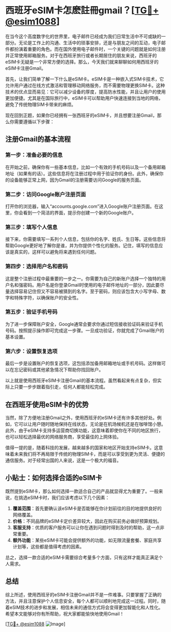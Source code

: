 # 西班牙eSIM卡怎麽註冊gmail？[[TG💪+ @esim1088](https://t.me/s/esim1088)]

在当今这个高度数字化的世界里，电子邮件已经成为我们日常生活中不可或缺的一部分。无论是工作上的沟通、生活中的琐事安排，还是与朋友之间的互动，电子邮件都扮演着重要的角色。而在国外使用电子邮件时，一个关键的问题就是如何注册并正常使用邮箱服务。对于在西班牙旅行或者长期居住的朋友来说，西班牙的eSIM卡无疑是一个非常方便的选择。那么，今天我们就来聊聊如何用西班牙的eSIM卡注册Gmail。

首先，让我们简单了解一下什么是eSIM卡。eSIM卡是一种嵌入式SIM卡技术，它允许用户通过在线方式激活和管理移动网络服务，而不需要物理更换SIM卡。这种技术的优点显而易见：它可以减少设备的厚度，提高防水性能，并且让用户的使用更加便捷。尤其是在国际旅行中，eSIM卡可以帮助用户快速连接到当地的网络，避免了传统物理SIM卡带来的麻烦。

现在回到正题，如果你已经拥有一张西班牙的eSIM卡，并且想要注册Gmail，那么你需要遵循以下步骤：

## 注册Gmail的基本流程

### 第一步：准备必要的信息

在开始之前，确保你有一些基本信息，比如一个有效的手机号码以及一个备用邮箱地址（如果有的话）。这些信息将在注册过程中用于验证你的身份。此外，确保你的设备能够正常上网，因为Gmail的注册需要访问Google的服务页面。

### 第二步：访问Google账户注册页面

打开你的浏览器，输入“accounts.google.com”进入Google账户注册页面。在这里，你会看到一个简洁的界面，提示你创建一个新的Google账户。

### 第三步：填写个人信息

接下来，你需要填写一系列个人信息，包括你的名字、姓氏、生日等。这些信息将帮助Google更好地了解你是谁，并为你提供个性化的服务。记住，填写的信息应该是真实的，这样可以避免将来遇到任何问题。

### 第四步：选择用户名和密码

这是整个注册过程中最重要的一步之一。你需要为自己的新账户选择一个独特的用户名和强密码。用户名是你登录Gmail时使用的电子邮件地址的一部分，因此要尽量选择容易记住但又不容易被猜到的名字。至于密码，则应该包含大小写字母、数字和特殊字符，以确保账户的安全性。

### 第五步：验证手机号码

为了进一步保障账户安全，Google通常会要求你通过短信接收验证码来验证手机号码。按照提示操作即可完成这一步骤。一旦成功验证，你就完成了Gmail账户的基本设置。

### 第六步：设置恢复选项

最后一步是设置账户的恢复选项，这包括添加备用邮箱地址或手机号码。这样做可以在忘记密码或其他紧急情况下帮助你找回账户。

以上就是使用西班牙eSIM卡注册Gmail的基本流程。虽然看起来有点复杂，但实际上只要一步步跟着指引走，任何人都能轻松完成。

## 在西班牙使用eSIM卡的优势

当然，除了方便地注册Gmail之外，使用西班牙的eSIM卡还有许多其他好处。例如，它可以让用户随时随地保持在线状态，无论是在机场候机还是在咖啡馆小憩。此外，由于eSIM卡支持多运营商切换功能，这意味着即使你在不同的地区旅行，也可以轻松选择最优的网络服务商，享受最佳的上网体验。

值得一提的是，随着科技的发展，越来越多的国家和地区开始支持eSIM卡。这意味着未来我们将不再局限于传统的物理SIM卡，而是可以享受到更为灵活、便捷的通信服务。对于经常出国的人来说，这是一个极大的福音。

## 小贴士：如何选择合适的eSIM卡

既然提到eSIM卡，那么如何选择一款适合自己的产品就显得尤为重要了。一般来说，在挑选eSIM卡时，我们应该考虑以下几个因素：

1. **覆盖范围**：首先要确认该eSIM卡是否能够在你计划前往的目的地提供良好的网络覆盖。
2. **价格**：不同品牌的eSIM卡定价差异较大，因此在购买前务必做好预算规划。
3. **客服支持**：优质的客户服务可以让你在遇到问题时得到及时的帮助，这一点非常重要。
4. **额外功能**：某些eSIM卡可能会提供额外的功能，如无限流量套餐、家庭共享计划等，这些都是值得考虑的因素。

总之，选择一款合适的eSIM卡需要综合考量多个方面，只有这样才能真正满足个人需求。

## 总结

综上所述，使用西班牙的eSIM卡注册Gmail并不是一件难事。只要掌握了正确的方法，并且注意保护个人信息安全，每个人都可以顺利地完成这一过程。同时，随着eSIM技术的进步和发展，相信未来的通信方式将会变得更加智能化和人性化。希望本文能够对你有所帮助，祝大家都能愉快地使用Gmail！

[[TG💪+ @esim1088](https://t.me/s/esim1088) ![Image](https://i.postimg.cc/4NQfJmqS/Snipaste-2025-05-13-00-14-12.png)]